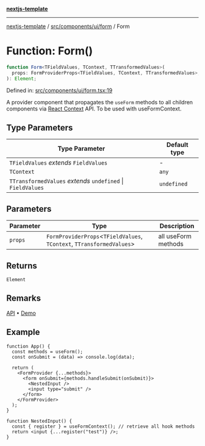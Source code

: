 [**nextjs-template**](README.md)

---

[nextjs-template](README.md) / [src/components/ui/form](src.components.ui.form.md) / Form

# Function: Form()

```ts
function Form<TFieldValues, TContext, TTransformedValues>(
  props: FormProviderProps<TFieldValues, TContext, TTransformedValues>,
): Element;
```

Defined in: [src/components/ui/form.tsx:19](https://github.com/mariolim96/Easy-Check-In/blob/e840a4393cceae48bed5204292fc61d73f9f5dbb/src/components/ui/form.tsx#L19)

A provider component that propagates the `useForm` methods to all children components via [React Context](https://reactjs.org/docs/context.html) API. To be used with useFormContext.

## Type Parameters

| Type Parameter                                              | Default type |
| ----------------------------------------------------------- | ------------ |
| `TFieldValues` _extends_ `FieldValues`                      | -            |
| `TContext`                                                  | `any`        |
| `TTransformedValues` _extends_ `undefined` \| `FieldValues` | `undefined`  |

## Parameters

| Parameter | Type                                                                    | Description         |
| --------- | ----------------------------------------------------------------------- | ------------------- |
| `props`   | `FormProviderProps`\<`TFieldValues`, `TContext`, `TTransformedValues`\> | all useForm methods |

## Returns

`Element`

## Remarks

[API](https://react-hook-form.com/docs/useformcontext) • [Demo](https://codesandbox.io/s/react-hook-form-v7-form-context-ytudi)

## Example

```tsx
function App() {
  const methods = useForm();
  const onSubmit = (data) => console.log(data);

  return (
    <FormProvider {...methods}>
      <form onSubmit={methods.handleSubmit(onSubmit)}>
        <NestedInput />
        <input type="submit" />
      </form>
    </FormProvider>
  );
}

function NestedInput() {
  const { register } = useFormContext(); // retrieve all hook methods
  return <input {...register("test")} />;
}
```
